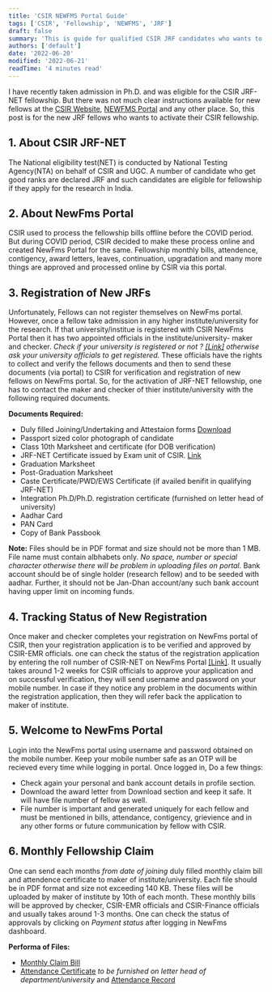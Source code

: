 ```yaml
---
title: 'CSIR NEWFMS Portal Guide'
tags: ['CSIR', 'Fellowship', 'NEWFMS', 'JRF']
draft: false
summary: 'This is guide for qualified CSIR JRF candidates who wants to activate their fellowship on NewFms portal of CSIR.'
authors: ['default']
date: '2022-06-20'
modified: '2022-06-21'
readTime: '4 minutes read'
---
```


I have recently taken admission in Ph.D. and was eligible for the CSIR JRF-NET fellowship. But there was not much clear instructions available for new fellows at the [CSIR Website](https://csirhrdg.res.in), [NEWFMS Portal](https://newfms.ncl.res.in) and any other place. So, this post is for the new JRF fellows who wants to activate their CSIR fellowship.

 ## 1. About CSIR JRF-NET

The National eligibility test(NET) is conducted by National Testing Agency(NTA) on behalf of CSIR and UGC. A number of candidate who get good ranks are declared JRF and such candidates are eligible for fellowship if they apply for the research in India.

## 2. About NewFms Portal

CSIR used to process the fellowship bills offline before the COVID period. But during COVID period, CSIR decided to make these process online and created NewFms Portal for the same. Fellowship monthly bills, attendence, contigency, award letters, leaves, continuation, upgradation and many more things are approved and processed online by CSIR via this portal.

## 3. Registration of New JRFs

Unfortunately, Fellows can not register themselves on NewFms portal. However, once a fellow take admission in any higher institute/university for the research. If that university/institue is registered with CSIR NewFms Portal then it has two appointed officials in the institute/university- maker and checker. _Check if your university is registered or not ? [[Link]](https://newfms.ncl.res.in/MNGT/InstituteRegStatus.aspx) otherwise ask your university officials to get registered._ These officials have the rights to collect and verify the fellows documents and then to send these documents (via portal) to CSIR for verification and registration of new fellows on NewFms portal. So, for the activation of JRF-NET fellowship, one has to contact the maker and checker of thier institute/university with the following required documents.

**Documents Required:**
- Duly filled Joining/Undertaking and Attestaion forms [Download](https://csirhrdg.res.in/SiteContent/ManagedContent/ContentFiles/20190619160204516jrf_Undertaking_Form.pdf)
- Passport sized color photograph of candidate
- Class 10th Marksheet and certificate (for DOB verification)
- JRF-NET Certificate issued by Exam unit of CSIR. [Link](https://ecertificate.nta.ac.in/)
- Graduation Marksheet
- Post-Graduation Marksheet
- Caste Certificate/PWD/EWS Certificate (if availed benifit in qualifying JRF-NET)
- Integration Ph.D/Ph.D. registration certificate (furnished on letter head of university)
- Aadhar Card
- PAN Card
- Copy of Bank Passbook

**Note:** Files should be in PDF format and size should not be more than 1 MB. File name must contain albhabets only. _No space, number or special character otherwise there will be problem in uploading files on portal._ Bank account should be of single holder (research fellow) and to be seeded with aadhar. Further, it should not be Jan-Dhan account/any such bank account having upper limit on incoming funds.

## 4. Tracking Status of New Registration

Once maker and checker completes your registration on NewFms portal of CSIR, then your registration application is to be verified and approved by CSIR-EMR officials. one can check the status of the registration application by entering the roll number of CSIR-NET on NewFms Portal [[Link]](https://newfms.ncl.res.in/NewJoineeStatus.aspx). It usually takes around 1-2 weeks for CSIR officials to approve your application and on successful verification, they will send username and password on your mobile number. In case if they notice any problem in the documents within the registration application, then they will refer back the application to maker of institute.

## 5. Welcome to NewFms Portal

Login into the NewFms portal using username and password obtained on the mobile number. Keep your mobile number safe as an OTP will be recieved every time while logging in portal. Once logged in, Do a few things:
- Check again your personal and bank account details in profile section.
- Download the award letter from Download section and keep it safe. It will have file number of fellow as well. 
- File number is important and generated uniquely for each fellow and must be mentioned in bills, attendance, contigency, grievience and in any other forms or future communication by fellow with CSIR.

## 6. Monthly Fellowship Claim

One can send each months _from date of joining_ duly filled monthly claim bill and attendence certificate to maker of institute/university. Each file should be in PDF format and size not exceeding 140 KB. These files will be uploaded by maker of institute by 10th of each month. These monthly bills will be approved by checker, CSIR-EMR officials and CSIR-Finance officials and usually takes around 1-3 months. One can check the status of approvals by clicking on _Payment status_ after logging in NewFms dashboard.

**Performa of Files:**
- [Monthly Claim Bill](/static/docs/monthly-bill.docx)
- [Attendance Certificate](/static/docs/New_Attendance_Certificate_CSIR.docx) _to be furnished on letter head of department/university_ and [Attendance Record](/static/docs/ATTENDANCE_RECORD.docx)
